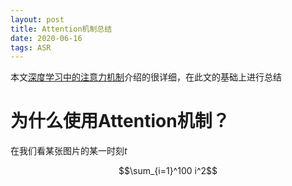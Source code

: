 ```yaml
---
layout: post
title: Attention机制总结
date: 2020-06-16
tags: ASR    
---
```


本文[深度学习中的注意力机制](https://blog.csdn.net/qq_40027052/article/details/78421155)介绍的很详细，在此文的基础上进行总结

# 为什么使用Attention机制？
在我们看某张图片的某一时刻$t$

$$\sum_{i=1}^100 i^2$$